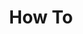 ---
# Accomplishments widget.
widget: "howto"  # Widget name:  common, howto perspective, reading, cd-with-jenkins-and-docker  etc
headless: true  # This file represents a page section.
active: true  # Activate this widget? true/false
weight: 2 # Order that this section will appear.
title: "How To"
subtitle: ""

# Date format
date_format: "Jan 2006"

# Accomplishments.
#   Add/remove as many `[[item]]` blocks below as you like.
#   `title`, `organization` and `date_start` are the required parameters.
#   Leave other parameters empty if not required.
#   Begin/end multi-line descriptions with 3 quotes `"""`.
item:
smallItem:  
 - title: "Monitoring Docker Containers with Elasticsearch and cAdvisor"
   summary: "blog.codeship.com"
   linkText: ""
   linkUrl: "https://blog.codeship.com/monitoring-docker-containers-with-elasticsearch-and-cadvisor/"
   openNewWindow: 
   image: "https://res.cloudinary.com/agile-seo/image/fetch/w_62,dpr_1.0,d_blank_am8gzx.png/https%3A%2F%2Flogo.clearbit.com%2Fblog.codeship.com%3Fsize%3D250" 
 - title: "How to Monitor Docker Containers Using cAdvisor"
   summary: "neteye-blog.com"
   linkText: ""
   linkUrl: "https://www.neteye-blog.com/2018/04/how-to-monitor-docker-containers-using-cadvisor-part-1/"
   openNewWindow: 
   image: "https://res.cloudinary.com/agile-seo/image/fetch/w_62,dpr_1.0,d_blank_am8gzx.png/https%3A%2F%2Flogo.clearbit.com%2Fneteye-blog.com%3Fsize%3D250" 
 - title: "How to Monitor Kubernetes and Docker with Datadog"
   summary: "datadoghq.com"
   linkText: ""
   linkUrl: "https://www.datadoghq.com/blog/monitor-kubernetes-docker/"
   openNewWindow: 
   image: "https://res.cloudinary.com/agile-seo/image/fetch/w_62,dpr_1.0,d_blank_am8gzx.png/https%3A%2F%2Flogo.clearbit.com%2Fdatadoghq.com%3Fsize%3D250" 
 - title: "CoScale: How to Monitor Docker Containers and the Services Inside"
   summary: "coscale.com"
   linkText: ""
   linkUrl: "https://www.coscale.com/blog/how-to-monitor-docker-containers-with-coscale"
   openNewWindow: 
   image: "https://res.cloudinary.com/agile-seo/image/fetch/w_62,dpr_1.0,d_blank_am8gzx.png/https%3A%2F%2Flogo.clearbit.com%2Fcoscale.com%3Fsize%3D250" 
 - title: "Monitor your GitHub Repos with Docker and Prometheus"
   summary: "brianchristner.io"
   linkText: ""
   linkUrl: "https://www.brianchristner.io/monitor-your-github-repos-with-docker"
   openNewWindow: 
   image: "https://res.cloudinary.com/agile-seo/image/fetch/w_62,dpr_1.0,d_blank_am8gzx.png/https%3A%2F%2Flogo.clearbit.com%2Fbrianchristner.io%3Fsize%3D250" 
---